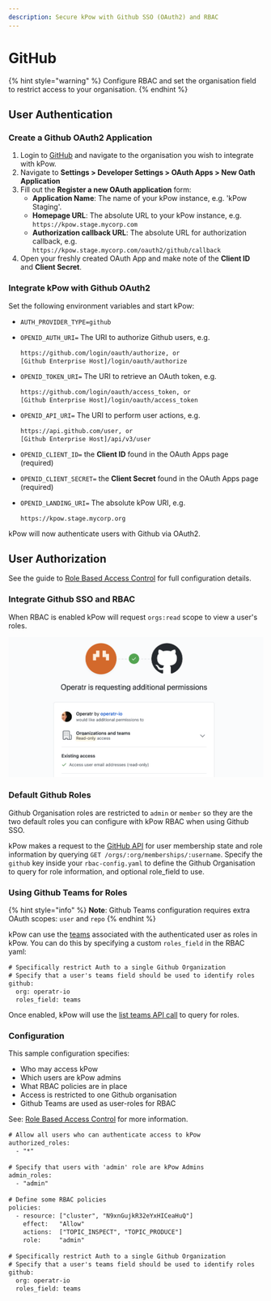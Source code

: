 ```yaml
---
description: Secure kPow with Github SSO (OAuth2) and RBAC
---
```


# GitHub

{% hint style="warning" %}
Configure RBAC and set the organisation field to restrict access to your organisation.
{% endhint %}

## User Authentication

### Create a Github OAuth2 Application

1. Login to [GitHub](https://github.com/) and navigate to the organisation you wish to integrate with kPow.
2. Navigate to **Settings &gt; Developer Settings &gt; OAuth Apps &gt; New Oath Application**
3. Fill out the **Register a new OAuth application** form:
   * **Application Name**: The name of your kPow instance, e.g. 'kPow Staging'.
   * **Homepage URL**: The absolute URL to your kPow instance, e.g. `https://kpow.stage.mycorp.com`
   * **Authorization callback URL**: The absolute URL for authorization callback, e.g. `https://kpow.stage.mycorp.com/oauth2/github/callback`
4. Open your freshly created OAuth App and make note of the **Client ID** and **Client Secret**.

### Integrate kPow with Github OAuth2

Set the following environment variables and start kPow:

* `AUTH_PROVIDER_TYPE=github`
* `OPENID_AUTH_URI=` The URI to authorize Github users, e.g.

  ```text
  https://github.com/login/oauth/authorize, or
  [Github Enterprise Host]/login/oauth/authorize
  ```

* `OPENID_TOKEN_URI=` The URI to retrieve an OAuth token, e.g.

  ```text
  https://github.com/login/oauth/access_token, or
  [Github Enterprise Host]/login/oauth/access_token
  ```

* `OPENID_API_URI=` The URI to perform user actions, e.g.

  ```text
  https://api.github.com/user, or
  [Github Enterprise Host]/api/v3/user
  ```

* `OPENID_CLIENT_ID=` the **Client ID** found in the OAuth Apps page \(required\)
* `OPENID_CLIENT_SECRET=` the **Client Secret** found in the OAuth Apps page \(required\)
* `OPENID_LANDING_URI=` The absolute kPow URI, e.g.

  ```text
  https://kpow.stage.mycorp.org
  ```

kPow will now authenticate users with Github via OAuth2.

## User Authorization

See the guide to [Role Based Access Control](../../authorization/role-based-access-control.md) for full configuration details.

### Integrate Github SSO and RBAC

When RBAC is enabled kPow will request `orgs:read` scope to view a user's roles.

![](../../.gitbook/assets/screen-shot-2020-08-07-at-12.03.11-pm.png)

### Default Github Roles

Github Organisation roles are restricted to `admin` or `member` so they are the two default roles you can configure with kPow RBAC when using Github SSO. 

kPow makes a request to the [GitHub API](https://developer.github.com/v3/orgs/members/#get-organization-membership-for-a-user) for user membership state and role information by querying  `GET /orgs/:org/memberships/:username`. Specify the `github` key inside your `rbac-config.yaml` to define the Github Organisation to query for role information, and optional role\_field to use.

### Using Github Teams for Roles

{% hint style="info" %}
**Note**: Github Teams configuration requires extra OAuth scopes: `user` and `repo` 
{% endhint %}

kPow can use the [teams](https://docs.github.com/en/rest/reference/teams) associated with the authenticated user as roles in kPow. You can do this by specifying a custom `roles_field` in the RBAC yaml:

```text
# Specifically restrict Auth to a single Github Organization
# Specify that a user's teams field should be used to identify roles
github:
  org: operatr-io
  roles_field: teams
```

Once enabled, kPow will use the [list teams API call](https://docs.github.com/en/rest/reference/teams#list-teams-for-the-authenticated-user) to query for roles. 

### Configuration

This sample configuration specifies:

* Who may access kPow
* Which users are kPow admins
* What RBAC policies are in place
* Access is restricted to one Github organisation
* Github Teams are used as user-roles for RBAC

See: [Role Based Access Control](../../authorization/role-based-access-control.md) for more information.

```text
# Allow all users who can authenticate access to kPow
authorized_roles:
  - "*"
  
# Specify that users with 'admin' role are kPow Admins  
admin_roles:
  - "admin"
  
# Define some RBAC policies
policies:
  - resource: ["cluster", "N9xnGujkR32eYxHICeaHuQ"]
    effect:   "Allow"
    actions:  ["TOPIC_INSPECT", "TOPIC_PRODUCE"]
    role:     "admin"

# Specifically restrict Auth to a single Github Organization
# Specify that a user's teams field should be used to identify roles
github:
  org: operatr-io
  roles_field: teams
```

